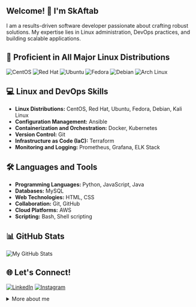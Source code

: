 
<!-- Gif Section (moved to the right) -->
## Welcome! 👋 I'm SkAftab<!-- Gif Section with Floating Image -->




<!-- About Me Section -->
I am a results-driven software developer passionate about crafting robust solutions. My expertise lies in Linux administration, DevOps practices, and building scalable applications.

<!-- Animated Servers Showcase Section -->
## 🚀 Proficient in All Major Linux Distributions

![CentOS](https://img.icons8.com/?size=98&id=_blXzVtROzHQ&format=png) ![Red Hat](https://img.icons8.com/?size=98&id=ZbBhBW0N2q3D&format=png) ![Ubuntu](https://img.icons8.com/?size=98&id=63208&format=png) ![Fedora](https://img.icons8.com/?size=98&id=101665&format=png) ![Debian](https://img.icons8.com/?size=98&id=17838&format=png) ![Arch Linux](https://img.icons8.com/?size=98&id=13443&format=png)

<!-- Linux and DevOps Skills Section -->
## 💻 Linux and DevOps Skills

- **Linux Distributions:** CentOS, Red Hat, Ubuntu, Fedora, Debian, Kali Linux
- **Configuration Management:** Ansible
- **Containerization and Orchestration:** Docker, Kubernetes
- **Version Control:** Git
- **Infrastructure as Code (IaC):** Terraform
- **Monitoring and Logging:** Prometheus, Grafana, ELK Stack

<!-- Languages and Tools Section -->
## 🛠️ Languages and Tools

- **Programming Languages:** Python, JavaScript, Java
- **Databases:** MySQL
- **Web Technologies:** HTML, CSS
- **Collaboration:** Git, GitHub
- **Cloud Platforms:** AWS
- **Scripting:** Bash, Shell scripting

<!-- GitHub Stats Section -->
## 📊 GitHub Stats

![My GitHub Stats](https://github-readme-stats.vercel.app/api?username=skaftab-in&show_icons=true&theme=radical)




<!-- Gif Section -->


<!-- Contact Section -->
## 🌐 Let's Connect!

[![LinkedIn](https://img.icons8.com/?size=48&id=13930&format=png)](http://www.linkedin.com/in/sk-aftab-428b15259)
[![Instagram](https://img.icons8.com/?size=48&id=32323&format=png)](https://www.instagram.com/skaftab.in?igsh=cnp0dGZyNzMxOHhh)






<!-- Footer Section -->
<details>
  <summary>More about me</summary>
  
  <!-- Additional Details Section -->
  I am constantly exploring new technologies, seeking opportunities to optimize workflows, and enhancing my skills to deliver high-quality solutions. Feel free to explore more about my projects, contributions, and achievements!

  <!-- Fun Facts Section -->
  ### Fun Facts
  
  - 🌱 I believe in lifelong learning.
  - 🎸 I enjoy playing the VideoGame during my free time.
</details>
